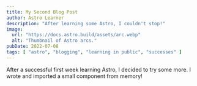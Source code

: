 ```yaml
---
title: My Second Blog Post
author: Astro Learner
description: "After learning some Astro, I couldn't stop!"
image:
  url: "https://docs.astro.build/assets/arc.webp"
  alt: "Thumbnail of Astro arcs."
pubDate: 2022-07-08
tags: [ "astro", "blogging", "learning in public", "successes" ]
---
```


After a successful first week learning Astro, I decided to try some more. I wrote and imported a small component from
memory!
